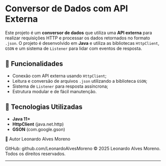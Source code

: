 # Conversor de Dados com API Externa

Este projeto é um **conversor de dados** que utiliza uma **API externa** para realizar requisições HTTP e processar os dados retornados no formato `.json`. O projeto é desenvolvido em **Java** e utiliza as bibliotecas `HttpClient`, `GSON` e um sistema de `Listener` para lidar com eventos de resposta.

## 📌 Funcionalidades

- Conexão com API externa usando `HttpClient`;
- Leitura e conversão de arquivos `.json` utilizando a biblioteca `GSON`;
- Sistema de `Listener` para resposta assíncrona;
- Estrutura modular e de fácil manutenção.

## 🚀 Tecnologias Utilizadas

- **Java 11+**
- **HttpClient** (java.net.http)
- **GSON** (com.google.gson)

🙋 Autor
Leonardo Alves Moreno

GitHub: github.com/LeonardoAlvesMoreno
© 2025 Leonardo Alves Moreno. Todos os direitos reservados.

---
